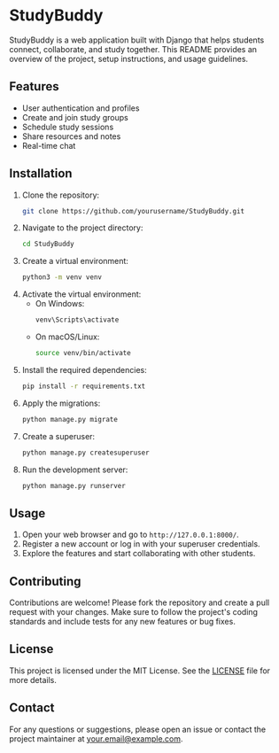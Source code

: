 
# StudyBuddy

StudyBuddy is a web application built with Django that helps students connect, collaborate, and study together. This README provides an overview of the project, setup instructions, and usage guidelines.

## Features

- User authentication and profiles
- Create and join study groups
- Schedule study sessions
- Share resources and notes
- Real-time chat

## Installation

1. Clone the repository:
    ```bash
    git clone https://github.com/yourusername/StudyBuddy.git
    ```
2. Navigate to the project directory:
    ```bash
    cd StudyBuddy
    ```
3. Create a virtual environment:
    ```bash
    python3 -m venv venv
    ```
4. Activate the virtual environment:
    - On Windows:
        ```bash
        venv\Scripts\activate
        ```
    - On macOS/Linux:
        ```bash
        source venv/bin/activate
        ```
5. Install the required dependencies:
    ```bash
    pip install -r requirements.txt
    ```
6. Apply the migrations:
    ```bash
    python manage.py migrate
    ```
7. Create a superuser:
    ```bash
    python manage.py createsuperuser
    ```
8. Run the development server:
    ```bash
    python manage.py runserver
    ```

## Usage

1. Open your web browser and go to `http://127.0.0.1:8000/`.
2. Register a new account or log in with your superuser credentials.
3. Explore the features and start collaborating with other students.

## Contributing

Contributions are welcome! Please fork the repository and create a pull request with your changes. Make sure to follow the project's coding standards and include tests for any new features or bug fixes.

## License

This project is licensed under the MIT License. See the [LICENSE](LICENSE) file for more details.

## Contact

For any questions or suggestions, please open an issue or contact the project maintainer at your.email@example.com.
